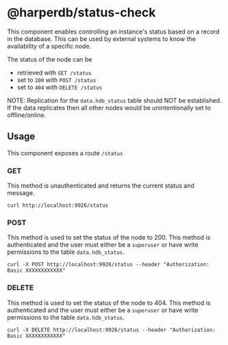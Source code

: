 # @harperdb/status-check

This component enables controlling an instance's status based on a record in the database. This can be used by external systems to know the availability of a specific node.

The status of the node can be
- retrieved with `GET /status`
- set to `200` with `POST /status`
- set to `404` with `DELETE /status`

NOTE: Replication for the `data.hdb_status` table should NOT be established.  If the data replicates then all other nodes would be unintentionally set to offline/online.

## Usage

This component exposes a route `/status`

### GET

This method is unauthenticated and returns the current status and message.

```shell
curl http://localhost:9926/status
```

### POST

This method is used to set the status of the node to 200. This method is authenticated and the user must either be a `superuser` or have write permissions to the table `data.hdb_status`.

```shell
curl -X POST http://localhost:9926/status --header "Authorization: Basic XXXXXXXXXXXX"
```

### DELETE

This method is used to set the status of the node to 404. This method is authenticated and the user must either be a `superuser` or have write permissions to the table `data.hdb_status`.

```shell
curl -X DELETE http://localhost:9926/status --header "Authorization: Basic XXXXXXXXXXXX"
```
